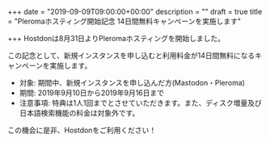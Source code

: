 +++
date = "2019-09-09T09:00:00+00:00"
description = ""
draft = true
title = "Pleromaホスティング開始記念 14日間無料キャンペーンを実施します"

+++
Hostdonは8月31日よりPleromaホスティングを開始しました。

この記念として、新規インスタンスを申し込むと利用料金が14日間無料になるキャンペーンを実施します。

* 対象: 期間中、新規インスタンスを申し込んだ方(Mastodon・Pleroma)
* 期間: 2019年9月10日から2019年9月16日まで
* 注意事項: 特典は1人1回までとさせていただきます。また、ディスク増量及び日本語検索機能の料金は対象外です。

この機会に是非、Hostdonをご利用ください！